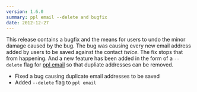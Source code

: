 ```yaml
---
version: 1.6.0
summary: ppl email --delete and bugfix
date: 2012-12-27
---
```


This release contains a bugfix and the means for users to undo the minor damage
caused by the bug. The bug was causing every new email address added by users to
be saved against the contact *twice*. The fix stops that from happening. And a
new feature has been added in the form of a `--delete` flag for [ppl
email](/commands/email) so that dupliate addresses can be removed.

* Fixed a bug causing duplicate email addresses to be saved
* Added `--delete` flag to `ppl email`
